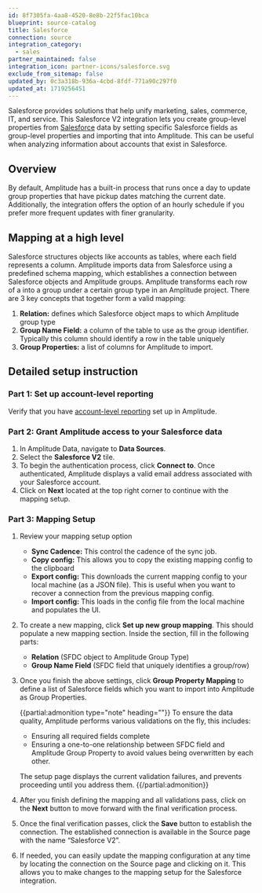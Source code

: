```yaml
---
id: 8f7305fa-4aa8-4520-8e8b-22f5fac10bca
blueprint: source-catalog
title: Salesforce
connection: source
integration_category:
  - sales
partner_maintained: false
integration_icon: partner-icons/salesforce.svg
exclude_from_sitemap: false
updated_by: 0c3a318b-936a-4cbd-8fdf-771a90c297f0
updated_at: 1719256451
---
```


Salesforce provides solutions that help unify marketing, sales, commerce, IT, and service. This Salesforce V2 integration lets you create group-level properties from [Salesforce](https://www.salesforce.com/) data by setting specific Salesforce fields as group-level properties and importing that into Amplitude. This can be useful when analyzing information about accounts that exist in Salesforce. 

## Overview

By default, Amplitude has a built-in process that runs once a day to update group properties that have pickup dates matching the current date. Additionally, the integration offers the option of an hourly schedule if you prefer more frequent updates with finer granularity.

## Mapping at a high level

Salesforce structures objects like accounts as tables, where each field represents a column. Amplitude imports data from Salesforce using a predefined schema mapping, which establishes a connection between Salesforce objects and Amplitude groups. Amplitude transforms each row of a into a group under a certain group type in an Amplitude project. There are 3 key concepts that together form a valid mapping:

1. **Relation:** defines which Salesforce object maps to which Amplitude group type
2. **Group Name Field:** a column of the table to use as the group identifier. Typically this column should identify a row in the table uniquely
3. **Group Properties:** a list of columns for Amplitude to import.

## Detailed setup instruction

### Part 1: Set up account-level reporting 

Verify that you have [account-level reporting](/docs/analytics/account-level-reporting-setup) set up in Amplitude.

### Part 2: Grant Amplitude access to your Salesforce data

1. In Amplitude Data, navigate to **Data Sources**.
2. Select the **Salesforce V2** tile.
3. To begin the authentication process, click **Connect to**. Once authenticated, Amplitude displays a valid email address associated with your Salesforce account.
4. Click on **Next** located at the top right corner to continue with the mapping setup.

### Part 3: Mapping Setup

1. Review your mapping setup option
    - **Sync Cadence:** This control the cadence of the sync job.
    - **Copy config:** This allows you to copy the existing mapping config to the clipboard
    - **Export config:** This downloads the current mapping config to your local machine (as a JSON file). This is useful when you want to recover a connection from the previous mapping config.
    - **Import config:** This loads in the config file from the local machine and populates the UI.

2. To create a new mapping, click **Set up new group mapping**. This should populate a new mapping section. Inside the section, fill in the following parts:
    - **Relation** (SFDC object to Amplitude Group Type)
    - **Group Name Field** (SFDC field that uniquely identifies a group/row)
    
3. Once you finish the above settings, click **Group Property Mapping** to define a list of Salesforce fields which you want to import into Amplitude as Group Properties. 

    
      {{partial:admonition type="note" heading=""}}
      To ensure the data quality, Amplitude performs various validations on the fly, this includes:
      - Ensuring all required fields complete
      - Ensuring a one-to-one relationship between SFDC field and Amplitude Group Property to avoid values being overwritten by each other.

      The setup page displays the current validation failures, and prevents proceeding until you address them.
      {{/partial:admonition}}

4. After you finish defining the mapping and all validations pass, click on the **Next** button to move forward with the final verification process. 
5. Once the final verification passes, click the **Save** button to establish the connection. The established connection is available in the Source page with the name “Salesforce V2”.
6. If needed, you can easily update the mapping configuration at any time by locating the connection on the Source page and clicking on it. This allows you to make changes to the mapping setup for the Salesforce integration.
